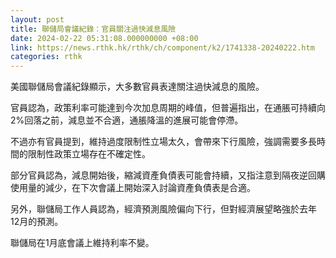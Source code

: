 ```yaml
---
layout: post
title: 聯儲局會議紀錄：官員關注過快減息風險
date: 2024-02-22 05:31:08.000000000 +08:00
link: https://news.rthk.hk/rthk/ch/component/k2/1741338-20240222.htm
categories: rthk
---
```


美國聯儲局會議紀錄顯示，大多數官員表達關注過快減息的風險。

官員認為，政策利率可能達到今次加息周期的峰值，但普遍指出，在通脹可持續向2%回落之前，減息並不合適，通脹降溫的進展可能會停滯。

不過亦有官員提到，維持過度限制性立場太久，會帶來下行風險，強調需要多長時間的限制性政策立場存在不確定性。

部分官員認為，減息開始後，縮減資產負債表可能會持續，又指注意到隔夜逆回購使用量的減少，在下次會議上開始深入討論資產負債表是合適。

另外，聯儲局工作人員認為，經濟預測風險偏向下行，但對經濟展望略強於去年12月的預測。

聯儲局在1月底會議上維持利率不變。
